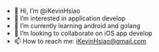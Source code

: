 - 👋 Hi, I’m @iKevinHsiao
- 👀 I’m interested in application develop
- 🌱 I’m currently learning android and golang
- 💞️ I’m looking to collaborate on iOS app develop
- 📫 How to reach me: iKevinHsiao@gmail.com

<!---
iKevinHsiao/iKevinHsiao is a ✨ special ✨ repository because its `README.md` (this file) appears on your GitHub profile.
You can click the Preview link to take a look at your changes.
--->
